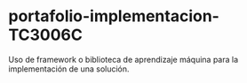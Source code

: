 # portafolio-implementacion-TC3006C
Uso de framework o biblioteca de aprendizaje máquina para la implementación de una solución.
